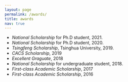 ```yaml
---
layout: page
permalink: /awards/
title: awards
nav: true
---
```


- *National Scholarship* for Ph.D student, 2021.
- *National Scholarship* for Ph.D student, 2020.
- *Tsingfeng Scholarship*, Tsinghua University, 2019.
- *CACS Scholarship*, 2019
- *Excellent Graguate*, 2018
- *National Scholarship* for undergraduate student, 2018.
- *First-class Academic Scholarship*, 2017
- *First-class Academic Scholarship*, 2016



